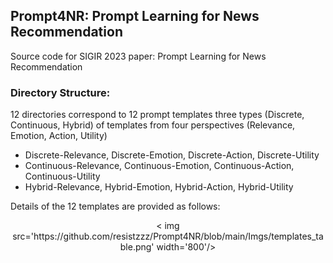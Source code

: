 ## Prompt4NR: Prompt Learning for News Recommendation
Source code for SIGIR 2023 paper: Prompt Learning for News Recommendation

### Directory Structure: 
12 directories correspond to 12 prompt templates three types (Discrete, Continuous, Hybrid) of templates from four perspectives (Relevance, Emotion, Action, Utility)
- Discrete-Relevance, Discrete-Emotion, Discrete-Action, Discrete-Utility
- Continuous-Relevance, Continuous-Emotion, Continuous-Action, Continuous-Utility
- Hybrid-Relevance, Hybrid-Emotion, Hybrid-Action, Hybrid-Utility

Details of the 12 templates are provided as follows:

<p align='center'>
< img src='https://github.com/resistzzz/Prompt4NR/blob/main/Imgs/templates_table.png' width='800'/>
</p >

